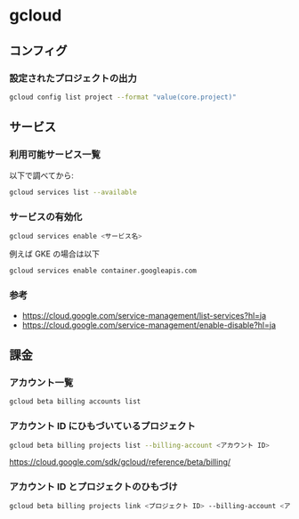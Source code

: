 # gcloud

## コンフィグ

### 設定されたプロジェクトの出力

``` bash
gcloud config list project --format "value(core.project)"
```

## サービス

### 利用可能サービス一覧

以下で調べてから:

``` bash
gcloud services list --available
```

### サービスの有効化

``` bash
gcloud services enable <サービス名>
```

例えば GKE の場合は以下

``` bash
gcloud services enable container.googleapis.com
```

### 参考

* https://cloud.google.com/service-management/list-services?hl=ja
* https://cloud.google.com/service-management/enable-disable?hl=ja

## 課金

### アカウント一覧

``` bash
gcloud beta billing accounts list
```

### アカウント ID にひもづいているプロジェクト

``` bash
gcloud beta billing projects list --billing-account <アカウント ID>
```

https://cloud.google.com/sdk/gcloud/reference/beta/billing/

### アカウント ID とプロジェクトのひもづけ

``` bash
gcloud beta billing projects link <プロジェクト ID> --billing-account <アカウント ID>
```
